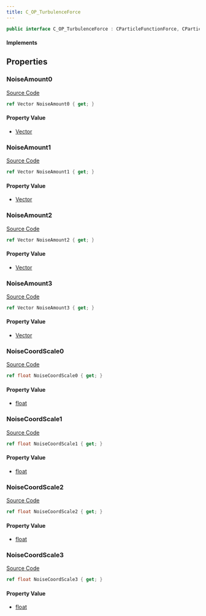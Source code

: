 ```yaml
---
title: C_OP_TurbulenceForce
---
```


```csharp
public interface C_OP_TurbulenceForce : CParticleFunctionForce, CParticleFunction, ISchemaClass<CParticleFunction>, ISchemaClass<CParticleFunctionForce>, ISchemaClass<C_OP_TurbulenceForce>, ISchemaField, ISchemaClass, INativeHandle
```

#### Implements

## Properties

### NoiseAmount0

[Source Code](https://github.com/swiftly-solution/swiftlys2/blob/main/managed/src/SwiftlyS2.Generated/Schemas/Interfaces/C_OP_TurbulenceForce.cs#L25)

```csharp
ref Vector NoiseAmount0 { get; }
```

#### Property Value

- [Vector](/docs/api/shared/natives/vector)

### NoiseAmount1

[Source Code](https://github.com/swiftly-solution/swiftlys2/blob/main/managed/src/SwiftlyS2.Generated/Schemas/Interfaces/C_OP_TurbulenceForce.cs#L27)

```csharp
ref Vector NoiseAmount1 { get; }
```

#### Property Value

- [Vector](/docs/api/shared/natives/vector)

### NoiseAmount2

[Source Code](https://github.com/swiftly-solution/swiftlys2/blob/main/managed/src/SwiftlyS2.Generated/Schemas/Interfaces/C_OP_TurbulenceForce.cs#L29)

```csharp
ref Vector NoiseAmount2 { get; }
```

#### Property Value

- [Vector](/docs/api/shared/natives/vector)

### NoiseAmount3

[Source Code](https://github.com/swiftly-solution/swiftlys2/blob/main/managed/src/SwiftlyS2.Generated/Schemas/Interfaces/C_OP_TurbulenceForce.cs#L31)

```csharp
ref Vector NoiseAmount3 { get; }
```

#### Property Value

- [Vector](/docs/api/shared/natives/vector)

### NoiseCoordScale0

[Source Code](https://github.com/swiftly-solution/swiftlys2/blob/main/managed/src/SwiftlyS2.Generated/Schemas/Interfaces/C_OP_TurbulenceForce.cs#L17)

```csharp
ref float NoiseCoordScale0 { get; }
```

#### Property Value

- [float](https://learn.microsoft.com/dotnet/api/system.single)

### NoiseCoordScale1

[Source Code](https://github.com/swiftly-solution/swiftlys2/blob/main/managed/src/SwiftlyS2.Generated/Schemas/Interfaces/C_OP_TurbulenceForce.cs#L19)

```csharp
ref float NoiseCoordScale1 { get; }
```

#### Property Value

- [float](https://learn.microsoft.com/dotnet/api/system.single)

### NoiseCoordScale2

[Source Code](https://github.com/swiftly-solution/swiftlys2/blob/main/managed/src/SwiftlyS2.Generated/Schemas/Interfaces/C_OP_TurbulenceForce.cs#L21)

```csharp
ref float NoiseCoordScale2 { get; }
```

#### Property Value

- [float](https://learn.microsoft.com/dotnet/api/system.single)

### NoiseCoordScale3

[Source Code](https://github.com/swiftly-solution/swiftlys2/blob/main/managed/src/SwiftlyS2.Generated/Schemas/Interfaces/C_OP_TurbulenceForce.cs#L23)

```csharp
ref float NoiseCoordScale3 { get; }
```

#### Property Value

- [float](https://learn.microsoft.com/dotnet/api/system.single)

